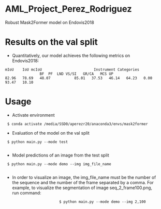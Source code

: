 # AML_Project_Perez_Rodriguez

Robust Mask2Former model on Endovis2018


# Results on the val split

* Quantitatively, our model achieves the following metrics on Endovis2018:

```
mIoU	IoU	mcIoU	                     Instrument Categories						
				BF	PF	LND	VS/SI	GR/CA	MCS	UP
82.96	78.69	48.07	        85.01	37.53	46.14	64.23	0.00	93.47	10.10

```
# Usage

* Activate environment
```
 $ conda activate /media/SSD0/aperezr20/anaconda3/envs/mask2former
```
* Evaluation of the model on the val split
```
 $ python main.py --mode test
 
```

* Model predictions of an image from the test split
```
 $ python main.py --mode demo --img img_file_name
 
```
* In order to visualize an image, the img_file_name must be the number of the sequence and the number of the frame separated by a comma. For example, to 		visualize the segmentation of image seq_2_frame100.png, run command:
```
						 $ python main.py --mode demo --img 2,100
